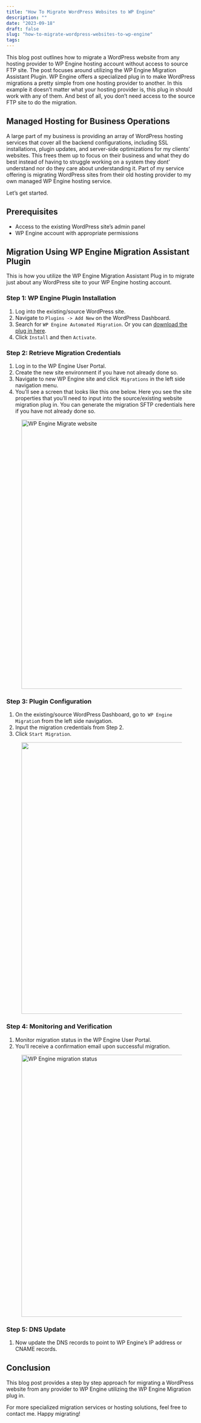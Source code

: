 ```yaml
---
title: "How To Migrate WordPress Websites to WP Engine"
description: ""
date: "2023-09-18"
draft: false
slug: "how-to-migrate-wordpress-websites-to-wp-engine"
tags:
---
```


<!--kg-card-begin: html-->
<p>This blog post outlines how to migrate a WordPress website from any hosting provider to WP Engine hosting account without access to source FTP site. The post focuses around utilizing the WP Engine Migration Assistant Plugin. WP Engine offers a specialized plug in to make WordPress migrations a pretty simple from one hosting provider to another. In this example it doesn&#8217;t matter what your hosting provider is, this plug in should work with any of them. And best of all, you don&#8217;t need access to the source FTP site to do the migration.</p>

<h2 class="wp-block-heading">Managed Hosting for Business Operations</h2>

<p>A large part of my business is providing an array of WordPress hosting services that cover all the backend configurations, including SSL installations, plugin updates, and server-side optimizations for my clients&#8217; websites. This frees them up to focus on their business and what they do best instead of having to struggle working on a system they dont&#8217; understand nor do they care about understanding it. Part of my service offering is migrating WordPress sites from their old hosting provider to my own managed WP Engine hosting service.</p>

<p>Let&#8217;s get started.</p>

<h2 class="wp-block-heading">Prerequisites</h2>

<ul>
<li>Access to the existing WordPress site’s admin panel</li>

<li>WP Engine account with appropriate permissions</li>
</ul>

<h2 class="wp-block-heading">Migration Using WP Engine Migration Assistant Plugin</h2>

<p>This is how you utilize the WP Engine Migration Assistant Plug in to migrate just about any WordPress site to your WP Engine hosting account.</p>

<h3 class="wp-block-heading">Step 1: WP Engine Plugin Installation</h3>

<ol>
<li>Log into the existing/source WordPress site.</li>

<li>Navigate to <code>Plugins -&gt; Add New</code> on the WordPress Dashboard.</li>

<li>Search for <code>WP Engine Automated Migration</code>. Or you can <a href="https://wordpress.org/plugins/wp-site-migrate/" data-type="link" data-id="https://wordpress.org/plugins/wp-site-migrate/">download the plug in here</a>.</li>

<li>Click <code>Install</code> and then <code>Activate</code>. </li>
</ol>

<h3 class="wp-block-heading">Step 2: Retrieve Migration Credentials</h3>

<ol>
<li>Log in to the WP Engine User Portal.</li>

<li>Create the new site environment if you have not already done so. </li>

<li>Navigate to new WP Engine site and click<code> Migrations</code> in the left side navigation menu.</li>

<li>You&#8217;ll see a screen that looks like this one below. Here you see the site properties that you&#8217;ll need to input into the source/existing website migration plug in. You can generate the migration SFTP credentials here if you have not already done so.</li>
</ol>

<figure class="wp-block-image size-large"><img loading="lazy" decoding="async" width="1024" height="711" src="/images/wordpress/2023/09/Screenshot-2023-09-18-at-4.20.42-PM-1024x711.png" alt="WP Engine Migrate website" class="wp-image-1245"/></figure>

<h3 class="wp-block-heading">Step 3: Plugin Configuration</h3>

<ol>
<li>On the existing/source WordPress Dashboard, go to<code> WP Engine Migratio</code>n from the left side navigation.</li>

<li>Input the migration credentials from Step 2.</li>

<li>Click <code>Start Migration</code>.</li>
</ol>

<figure class="wp-block-image size-large"><img loading="lazy" decoding="async" width="1024" height="717" src="/images/wordpress/2023/09/Screenshot-2023-09-18-at-4.20.25-PM-1024x717.png" alt="" class="wp-image-1248"/></figure>

<h3 class="wp-block-heading">Step 4: Monitoring and Verification</h3>

<ol>
<li>Monitor migration status in the WP Engine User Portal.</li>

<li>You&#8217;ll receive a confirmation email upon successful migration.</li>
</ol>

<figure class="wp-block-image size-large"><img loading="lazy" decoding="async" width="1024" height="692" src="/images/wordpress/2023/09/Screenshot-2023-09-18-at-4.22.38-PM-1024x692.png" alt="WP Engine migration status" class="wp-image-1246"/></figure>

<h3 class="wp-block-heading">Step 5: DNS Update</h3>

<ol>
<li>Now update the DNS records to point to WP Engine&#8217;s IP address or CNAME records.</li>
</ol>

<h2 class="wp-block-heading">Conclusion</h2>

<p>This blog post provides a step by step approach for migrating a WordPress website from any provider to WP Engine utilizing the WP Engine Migration plug in.</p>

<p>For more specialized migration services or hosting solutions, feel free to contact me. Happy migrating!</p>
<!--kg-card-end: html-->
